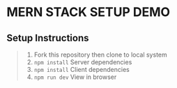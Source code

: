 # MERN STACK SETUP DEMO

## Setup Instructions
>1. Fork this repository then clone to local system
>1. `npm install` Server dependencies
>1. `npm install` Client dependencies
>1. `npm run dev` View in browser

